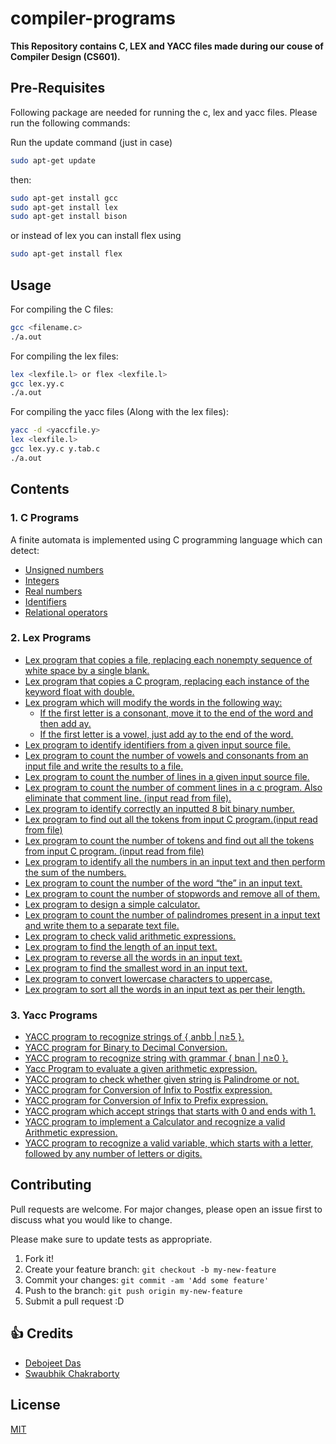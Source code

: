 # compiler-programs

**This Repository contains C, LEX and YACC files made during our couse of Compiler Design (CS601).** 

## Pre-Requisites

Following package are needed for running the c, lex and yacc files. Please run the following commands:

Run the update command (just in case)
```sh
sudo apt-get update
```
then:
```sh
sudo apt-get install gcc 
sudo apt-get install lex
sudo apt-get install bison
```
or instead of lex you can install flex using
```sh
sudo apt-get install flex
```

## Usage
For compiling the C files:
```sh
gcc <filename.c>
./a.out
```
For compiling the lex files:
```sh
lex <lexfile.l> or flex <lexfile.l>
gcc lex.yy.c
./a.out
```
For compiling the yacc files (Along with the lex files):
```sh
yacc -d <yaccfile.y>
lex <lexfile.l>
gcc lex.yy.c y.tab.c
./a.out
```

## Contents

### 1. C Programs
A finite automata is implemented using C programming language which can detect:
- [Unsigned numbers](./src/c/11_a.c)
- [Integers](src/c/11_b.c)
- [Real numbers](src/c/11_c.c)
- [Identifiers](src/c/11_d.c)
- [Relational operators](src/c/11_e.c)

### 2. Lex Programs
- [Lex program that copies a file, replacing each nonempty sequence of white space by a single blank.](./src/lex/01.l)
- [Lex program that copies a C program, replacing each instance of the keyword float with double.](./src/lex/02.l)
- [Lex program which will modify the words in the following way:](./src/lex/03.l)
  - [If the first letter is a consonant, move it to the end of the word and then add ay.](./src/lex/03.l)
  - [If the first letter is a vowel, just add ay to the end of the word.](./src/lex/03.l)
- [Lex program to identify identifiers from a given input source file.](./src/lex/04.l)
- [Lex program to count the number of vowels and consonants from an input file and write the results to a file.](./src/lex/05.l)
- [Lex program to count the number of lines in a given input source file.](./src/lex/06.l)
- [Lex program to count the number of comment lines in a c program. Also eliminate that comment line. (input read from file).](./src/lex/07.l)
- [Lex program to identify correctly an inputted 8 bit binary number.](./src/lex/08.l)
- [Lex program to find out all the tokens from input C program.(input read from file)](./src/lex/09.l)
- [Lex program to count the number of tokens and find out all the tokens from  input C program. (input read from file)](./src/lex/10.l)
- [Lex program to identify all the numbers in an input text and then perform the sum of the numbers.](./src/lex/12.l)
- [Lex program to count the number of the word “the” in an input text.](./src/lex/13.l)
- [Lex program to count the number of stopwords and remove all of them.](./src/lex/14.l) 
- [Lex program to design a simple calculator.](./src/lex/16.l)
- [Lex program to count the number of palindromes present in a input text and write them to a separate text file.](./src/lex/17.l)
- [Lex program to check valid arithmetic expressions.](./src/lex/18.l)
- [Lex program to find the length of an input text.](./src/lex/19.l)
- [Lex program to reverse all the words in an input text.](./src/lex/20.l)
- [Lex program to find the smallest word in an input text.](./src/lex/21.l)
- [Lex program to convert lowercase characters to uppercase.](./src/lex/22.l)  
- [Lex program to sort all the words in an input text as per their length.](./src/lex/23.l )

### 3. Yacc Programs
- [YACC program to recognize strings of { anbb | n≥5 }.](./src/yacc/string)
- [YACC program for Binary to Decimal Conversion.](./src/yacc/binaryToDecimal)
- [YACC program to recognize string with grammar { bnan | n≥0 }.](./src/yacc/contextFreeGrammar)
- [Yacc Program to evaluate a given arithmetic expression.](./src/yacc/evaluation)
- [YACC program to check whether given string is Palindrome or not.](./src/yacc/palindrome)
- [YACC program for Conversion of Infix to Postfix expression.](./src/yacc/infixToPostfix)
- [YACC program for Conversion of Infix to Prefix expression.](./src/yacc/infixToPrefix)
- [YACC program which accept strings that starts with 0 and ends with 1.](./src/yacc/startAndEndString)
- [YACC program to implement a Calculator and recognize a valid Arithmetic expression.](./src/yacc/calculator)
- [YACC program to recognize a valid variable, which starts with a letter, followed by any number of letters or digits.](./src/yacc/variableDetector)

## Contributing
Pull requests are welcome. For major changes, please open an issue first to discuss what you would like to change.

Please make sure to update tests as appropriate.

1. Fork it!
2. Create your feature branch: `git checkout -b my-new-feature`
3. Commit your changes: `git commit -am 'Add some feature'`
4. Push to the branch: `git push origin my-new-feature`
5. Submit a pull request :D

## :+1: Credits

- [Debojeet Das](https://rickydebojeet.github.io)
- [Swaubhik Chakraborty](https://swaubhik.github.io/)


## License
[MIT](https://choosealicense.com/licenses/mit/)
